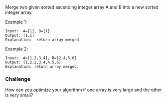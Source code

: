 Merge two given sorted ascending integer array A and B into a new sorted integer array.

Example 1:
```
Input:  A=[1], B=[1]
Output: [1,1]	
Explanation:  return array merged.
```
Example 2:
```
Input:  A=[1,2,3,4], B=[2,4,5,6]
Output: [1,2,2,3,4,4,5,6]	
Explanation: return array merged.
```
### Challenge
How can you optimize your algorithm if one array is very large and the other is very small?